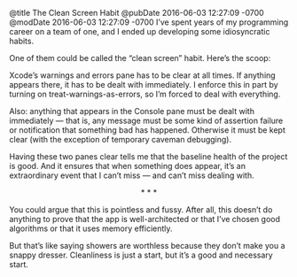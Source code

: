 @title The Clean Screen Habit
@pubDate 2016-06-03 12:27:09 -0700
@modDate 2016-06-03 12:27:09 -0700
I’ve spent years of my programming career on a team of one, and I ended up developing some idiosyncratic habits.

One of them could be called the “clean screen” habit. Here’s the scoop:

Xcode’s warnings and errors pane has to be clear at all times. If anything appears there, it has to be dealt with immediately. I enforce this in part by turning on treat-warnings-as-errors, so I’m forced to deal with everything.

Also: anything that appears in the Console pane must be dealt with immediately — that is, any message must be some kind of assertion failure or notification that something bad has happened. Otherwise it must be kept clear (with the exception of temporary caveman debugging).

Having these two panes clear tells me that the baseline health of the project is good. And it ensures that when something does appear, it’s an extraordinary event that I can’t miss — and can’t miss dealing with.

<p style="text-align:center">* * *</p>

You could argue that this is pointless and fussy. After all, this doesn’t do anything to prove that the app is well-architected or that I’ve chosen good algorithms or that it uses memory efficiently.

But that’s like saying showers are worthless because they don’t make you a snappy dresser. Cleanliness is just a start, but it’s a good and necessary start.
